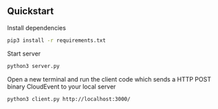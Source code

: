 ## Quickstart

Install dependencies

```sh
pip3 install -r requirements.txt
```

Start server

```sh
python3 server.py
```

Open a new terminal and run the client code which sends a HTTP POST binary
CloudEvent to your local server

```sh
python3 client.py http://localhost:3000/
```
